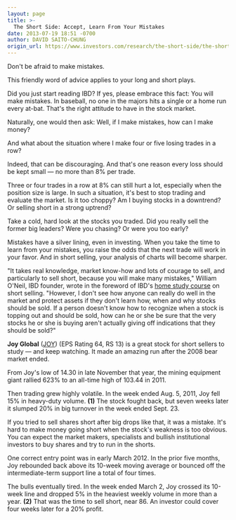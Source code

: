 ```yaml
---
layout: page
title: >-
  The Short Side: Accept, Learn From Your Mistakes
date: 2013-07-19 18:51 -0700
author: DAVID SAITO-CHUNG
origin_url: https://www.investors.com/research/the-short-side/the-short-side-accept-learn-from-your-mistakes
---
```





Don't be afraid to make mistakes.


This friendly word of advice applies to your long and short plays.


Did you just start reading IBD? If yes, please embrace this fact: You will make mistakes. In baseball, no one in the majors hits a single or a home run every at-bat. That's the right attitude to have in the stock market.


Naturally, one would then ask: Well, if I make mistakes, how can I make money?


And what about the situation where I make four or five losing trades in a row?


Indeed, that can be discouraging. And that's one reason every loss should be kept small — no more than 8% per trade.


Three or four trades in a row at 8% can still hurt a lot, especially when the position size is large. In such a situation, it's best to stop trading and evaluate the market. Is it too choppy? Am I buying stocks in a downtrend? Or selling short in a strong uptrend?


Take a cold, hard look at the stocks you traded. Did you really sell the former big leaders? Were you chasing? Or were you too early?


Mistakes have a silver lining, even in investing. When you take the time to learn from your mistakes, you raise the odds that the next trade will work in your favor. And in short selling, your analysis of charts will become sharper.


"It takes real knowledge, market know-how and lots of courage to sell, and particularly to sell short, because you will make many mistakes," William O'Neil, IBD founder, wrote in the foreword of IBD's [home study course](https://www.investors.com/products/ibd-home-study-program/short-selling) on short selling. "However, I don't see how anyone can really do well in the market and protect assets if they don't learn how, when and why stocks should be sold. If a person doesn't know how to recognize when a stock is topping out and should be sold, how can he or she be sure that the very stocks he or she is buying aren't actually giving off indications that they should be sold?"


**Joy Global** ([JOY](https://research.investors.com/quote.aspx?symbol=JOY)) (EPS Rating 64, RS 13) is a great stock for short sellers to study — and keep watching. It made an amazing run after the 2008 bear market ended.


From Joy's low of 14.30 in late November that year, the mining equipment giant rallied 623% to an all-time high of 103.44 in 2011.


Then trading grew highly volatile. In the week ended Aug. 5, 2011, Joy fell 15% in heavy-duty volume. **(1)** The stock fought back, but seven weeks later it slumped 20% in big turnover in the week ended Sept. 23.


If you tried to sell shares short after big drops like that, it was a mistake. It's hard to make money going short when the stock's weakness is too obvious. You can expect the market makers, specialists and bullish institutional investors to buy shares and try to run in the shorts.


One correct entry point was in early March 2012. In the prior five months, Joy rebounded back above its 10-week moving average or bounced off the intermediate-term support line a total of four times.


The bulls eventually tired. In the week ended March 2, Joy crossed its 10-week line and dropped 5% in the heaviest weekly volume in more than a year. **(2)** That was the time to sell short, near 86. An investor could cover four weeks later for a 20% profit.




